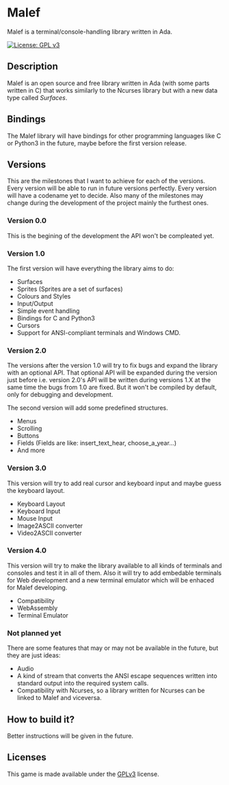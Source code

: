 # Malef
Malef is a terminal/console-handling library written in Ada.

[![License: GPL v3](https://img.shields.io/badge/License-GPLv3-blue.svg)](https://www.gnu.org/licenses/gpl-3.0)

## Description
Malef is an open source and free library written in Ada (with some parts
written in C) that works similarly to the Ncurses library but with a new data
type called _Surfaces_.

## Bindings
The Malef library will have bindings for other programming languages like C or
Python3 in the future, maybe before the first version release.

## Versions
This are the milestones that I want to achieve for each of the versions. Every
version will be able to run in future versions perfectly. Every version will
have a codename yet to decide. Also many of the milestones may change during
the development of the project mainly the furthest ones.

### Version 0.0
This is the begining of the development the API won't be compleated yet.

### Version 1.0
The first version will have everything the library aims to do:

 * Surfaces
 * Sprites (Sprites are a set of surfaces)
 * Colours and Styles
 * Input/Output
 * Simple event handling
 * Bindings for C and Python3
 * Cursors
 * Support for ANSI-compliant terminals and Windows CMD.

### Version 2.0
The versions after the version 1.0 will try to fix bugs and expand the library
with an optional API. That optional API will be expanded during the version
just before i.e. version 2.0's API will be written during versions 1.X at the
same time the bugs from 1.0 are fixed. But it won't be compiled by default,
only for debugging and development.

The second version will add some predefined structures.

 * Menus
 * Scrolling
 * Buttons
 * Fields (Fields are like: insert_text_hear, choose_a_year...)
 * And more

### Version 3.0
This version will try to add real cursor and keyboard input and maybe guess the
keyboard layout.

 * Keyboard Layout
 * Keyboard Input
 * Mouse Input
 * Image2ASCII converter
 * Video2ASCII converter

### Version 4.0
This version will try to make the library available to all kinds of terminals
and consoles and test it in all of them. Also it will try to add embedable
terminals for Web development and a new terminal emulator which will be enhaced
for Malef developing.

 * Compatibility
 * WebAssembly
 * Terminal Emulator

### Not planned yet
There are some features that may or may not be available in the future, but
they are just ideas:

 * Audio
 * A kind of stream that converts the ANSI escape sequences written into standard output into the required system calls.
 * Compatibility with Ncurses, so a library written for Ncurses can be linked to Malef and viceversa.


## How to build it?
Better instructions will be given in the future.


## Licenses
This game is made available under the [GPLv3](LICENSE) license.

